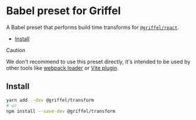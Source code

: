 # Babel preset for Griffel

A Babel preset that performs build time transforms for [`@griffel/react`](../react).

<!-- START doctoc generated TOC please keep comment here to allow auto update -->
<!-- DON'T EDIT THIS SECTION, INSTEAD RE-RUN doctoc TO UPDATE -->

- [Install](#install)

<!-- END doctoc generated TOC please keep comment here to allow auto update -->

> [!CAUTION]
> We don't recommend to use this preset directly, it's intended to be used by other tools like [webpack loader](../webpack-loader) or [Vite plugin](../vite-plugin).

## Install

```bash
yarn add --dev @griffel/transform
# or
npm install --save-dev @griffel/transform
```

